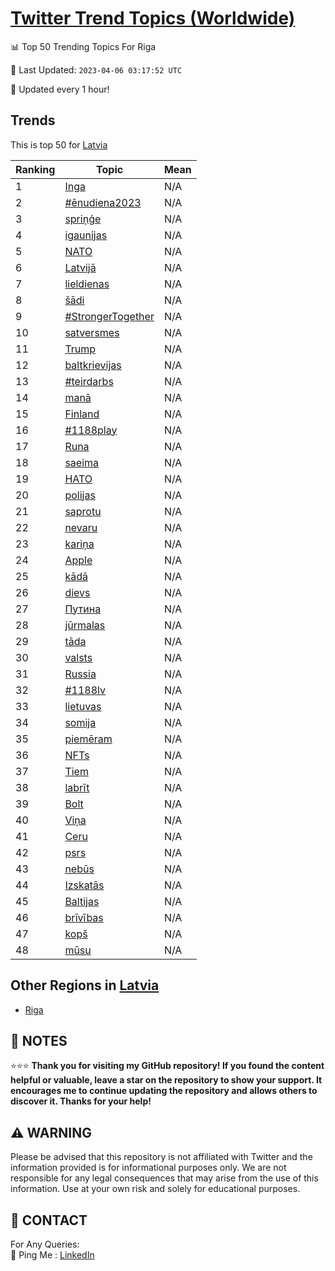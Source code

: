 [Twitter Trend Topics (Worldwide)](https://github.com/ErcinDedeoglu/Twitter-Trend-Topics)
==========


📊 Top 50 Trending Topics For Riga

📆 Last Updated: `2023-04-06 03:17:52 UTC`

🔧 Updated every 1 hour!


## Trends

This is top 50 for [Latvia](</Latvia>)

| Ranking | Topic | Mean |
| ------- | ------------ | ------------ |
| 1 | [Inga](http://twitter.com/search?q=Inga) | N/A |
| 2 | [#ēnudiena2023](http://twitter.com/search?q=%23%c4%93nudiena2023) | N/A |
| 3 | [spriņģe](http://twitter.com/search?q=spri%c5%86%c4%a3e) | N/A |
| 4 | [igaunijas](http://twitter.com/search?q=igaunijas) | N/A |
| 5 | [NATO](http://twitter.com/search?q=NATO) | N/A |
| 6 | [Latvijā](http://twitter.com/search?q=Latvij%c4%81) | N/A |
| 7 | [lieldienas](http://twitter.com/search?q=lieldienas) | N/A |
| 8 | [šādi](http://twitter.com/search?q=%c5%a1%c4%81di) | N/A |
| 9 | [#StrongerTogether](http://twitter.com/search?q=%23StrongerTogether) | N/A |
| 10 | [satversmes](http://twitter.com/search?q=satversmes) | N/A |
| 11 | [Trump](http://twitter.com/search?q=Trump) | N/A |
| 12 | [baltkrievijas](http://twitter.com/search?q=baltkrievijas) | N/A |
| 13 | [#teirdarbs](http://twitter.com/search?q=%23teirdarbs) | N/A |
| 14 | [manā](http://twitter.com/search?q=man%c4%81) | N/A |
| 15 | [Finland](http://twitter.com/search?q=Finland) | N/A |
| 16 | [#1188play](http://twitter.com/search?q=%231188play) | N/A |
| 17 | [Runa](http://twitter.com/search?q=Runa) | N/A |
| 18 | [saeima](http://twitter.com/search?q=saeima) | N/A |
| 19 | [НАТО](http://twitter.com/search?q=%d0%9d%d0%90%d0%a2%d0%9e) | N/A |
| 20 | [polijas](http://twitter.com/search?q=polijas) | N/A |
| 21 | [saprotu](http://twitter.com/search?q=saprotu) | N/A |
| 22 | [nevaru](http://twitter.com/search?q=nevaru) | N/A |
| 23 | [kariņa](http://twitter.com/search?q=kari%c5%86a) | N/A |
| 24 | [Apple](http://twitter.com/search?q=Apple) | N/A |
| 25 | [kādā](http://twitter.com/search?q=k%c4%81d%c4%81) | N/A |
| 26 | [dievs](http://twitter.com/search?q=dievs) | N/A |
| 27 | [Путина](http://twitter.com/search?q=%d0%9f%d1%83%d1%82%d0%b8%d0%bd%d0%b0) | N/A |
| 28 | [jūrmalas](http://twitter.com/search?q=j%c5%abrmalas) | N/A |
| 29 | [tāda](http://twitter.com/search?q=t%c4%81da) | N/A |
| 30 | [valsts](http://twitter.com/search?q=valsts) | N/A |
| 31 | [Russia](http://twitter.com/search?q=Russia) | N/A |
| 32 | [#1188lv](http://twitter.com/search?q=%231188lv) | N/A |
| 33 | [lietuvas](http://twitter.com/search?q=lietuvas) | N/A |
| 34 | [somija](http://twitter.com/search?q=somija) | N/A |
| 35 | [piemēram](http://twitter.com/search?q=piem%c4%93ram) | N/A |
| 36 | [NFTs](http://twitter.com/search?q=NFTs) | N/A |
| 37 | [Tiem](http://twitter.com/search?q=Tiem) | N/A |
| 38 | [labrīt](http://twitter.com/search?q=labr%c4%abt) | N/A |
| 39 | [Bolt](http://twitter.com/search?q=Bolt) | N/A |
| 40 | [Viņa](http://twitter.com/search?q=Vi%c5%86a) | N/A |
| 41 | [Ceru](http://twitter.com/search?q=Ceru) | N/A |
| 42 | [psrs](http://twitter.com/search?q=psrs) | N/A |
| 43 | [nebūs](http://twitter.com/search?q=neb%c5%abs) | N/A |
| 44 | [Izskatās](http://twitter.com/search?q=Izskat%c4%81s) | N/A |
| 45 | [Baltijas](http://twitter.com/search?q=Baltijas) | N/A |
| 46 | [brīvības](http://twitter.com/search?q=br%c4%abv%c4%abbas) | N/A |
| 47 | [kopš](http://twitter.com/search?q=kop%c5%a1) | N/A |
| 48 | [mūsu](http://twitter.com/search?q=m%c5%absu) | N/A |



## Other Regions in [Latvia](</Latvia>)

* [Riga](</Latvia/Riga.md>)



## 📝 NOTES

⭐⭐⭐ **Thank you for visiting my GitHub repository! If you found the content helpful or valuable, leave a star on the repository to show your support. It encourages me to continue updating the repository and allows others to discover it. Thanks for your help!**


## ⚠️ WARNING

Please be advised that this repository is not affiliated with Twitter and the information provided is for informational purposes only. We are not responsible for any legal consequences that may arise from the use of this information. Use at your own risk and solely for educational purposes.


## 📨 CONTACT

 For Any Queries:  
            🏓 Ping Me : [LinkedIn](https://www.linkedin.com/in/ercindedeoglu/)
